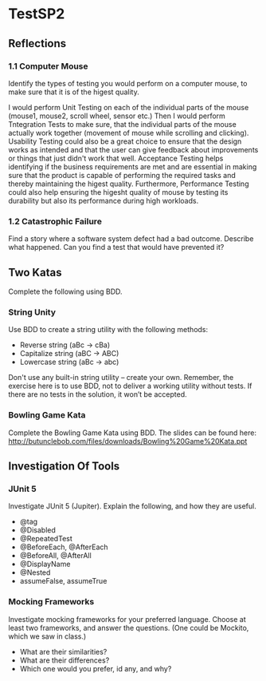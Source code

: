 # TestSP2

## Reflections

### 1.1 Computer Mouse  
Identify the types of testing you would perform on a computer mouse, to make sure that it is of the higest quality.  

I would perform Unit Testing on each of the individual parts of the mouse (mouse1, mouse2, scroll wheel, sensor etc.) Then I would perform Tntegration Tests to make sure, that the individual parts of the mouse actually work together (movement of mouse while scrolling and clicking).  
Usability Testing could also be a great choice to ensure that the design works as intended and that the user can give feedback about improvements or things that just didn't work that well.
Acceptance Testing helps identifying if the business requirements are met and are essential in making sure that the product is capable of performing the required tasks and thereby maintaining the higest quality. 
Furthermore, Performance Testing could also help ensuring the higesht quality of mouse by testing its durability but also its performance during high workloads. 

### 1.2 Catastrophic Failure  
Find a story where a software system defect had a bad outcome. Describe what happened. Can you find a test that would have prevented it?  

## Two Katas  
Complete the following using BDD.  

### String Unity  
Use BDD to create a string utility with the following methods:  
* Reverse string (aBc -> cBa)
* Capitalize string (aBC -> ABC)
* Lowercase string (aBc -> abc)

Don't use any built-in string utility – create your own. Remember, the exercise here is to
use BDD, not to deliver a working utility without tests. If there are no tests in the
solution, it won’t be accepted.  

### Bowling Game Kata  
Complete the Bowling Game Kata using BDD. The slides can be found here:  
http://butunclebob.com/files/downloads/Bowling%20Game%20Kata.ppt  

## Investigation Of Tools  

### JUnit 5  
Investigate JUnit 5 (Jupiter). Explain the following, and how they are useful.  
* @tag
* @Disabled
* @RepeatedTest
* @BeforeEach, @AfterEach
* @BeforeAll, @AfterAll
* @DisplayName
* @Nested
* assumeFalse, assumeTrue

### Mocking Frameworks  
Investigate mocking frameworks for your preferred language. Choose at least two
frameworks, and answer the questions. (One could be Mockito, which we saw in class.)  
* What are their similarities?
* What are their differences?
* Which one would you prefer, id any, and why?
